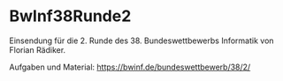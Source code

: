 # BwInf38Runde2
Einsendung für die 2. Runde des 38. Bundeswettbewerbs Informatik von Florian Rädiker. 

Aufgaben und Material: https://bwinf.de/bundeswettbewerb/38/2/
